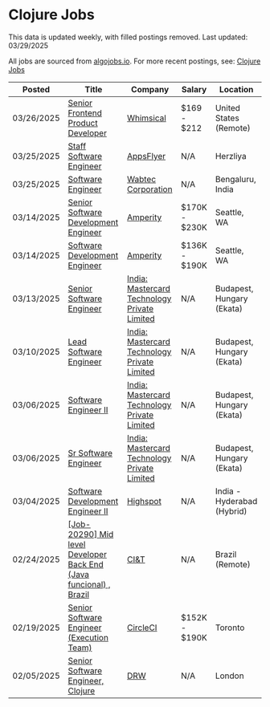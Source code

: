 # Clojure Jobs

This data is updated weekly, with filled postings removed. Last updated: 03/29/2025

All jobs are sourced from [algojobs.io](https://algojobs.io/). For more recent postings, see: [Clojure Jobs](https://algojobs.io/jobs/clojure)

| Posted | Title | Company | Salary | Location |
| --- | --- | --- | --- | --- |
| 03/26/2025 | [Senior Frontend Product Developer](https://algojobs.io/jobs/3592662) | [Whimsical](https://algojobs.io/company/whimsical/) | $169 - $212 | United States (Remote) |
| 03/25/2025 | [Staff Software Engineer](https://algojobs.io/jobs/3583036) | [AppsFlyer](https://algojobs.io/company/appsflyer/) | N/A | Herzliya |
| 03/25/2025 | [Software Engineer](https://algojobs.io/jobs/3570839) | [Wabtec Corporation](https://algojobs.io/company/wabtec/) | N/A | Bengaluru, India |
| 03/14/2025 | [Senior Software Development Engineer](https://algojobs.io/jobs/3480579) | [Amperity](https://algojobs.io/company/amperity/) | $170K - $230K | Seattle, WA |
| 03/14/2025 | [Software Development Engineer](https://algojobs.io/jobs/3480586) | [Amperity](https://algojobs.io/company/amperity/) | $136K - $190K | Seattle, WA |
| 03/13/2025 | [Senior Software Engineer](https://algojobs.io/jobs/3458202) | [India: Mastercard Technology Private Limited](https://algojobs.io/company/mastercard/) | N/A | Budapest, Hungary (Ekata) |
| 03/10/2025 | [Lead Software Engineer](https://algojobs.io/jobs/3428533) | [India: Mastercard Technology Private Limited](https://algojobs.io/company/mastercard/) | N/A | Budapest, Hungary (Ekata) |
| 03/06/2025 | [Software Engineer II](https://algojobs.io/jobs/3394110) | [India: Mastercard Technology Private Limited](https://algojobs.io/company/mastercard/) | N/A | Budapest, Hungary (Ekata) |
| 03/06/2025 | [Sr Software Engineer](https://algojobs.io/jobs/3394104) | [India: Mastercard Technology Private Limited](https://algojobs.io/company/mastercard/) | N/A | Budapest, Hungary (Ekata) |
| 03/04/2025 | [Software Development Engineer II](https://algojobs.io/jobs/3358485) | [Highspot](https://algojobs.io/company/highspot/) | N/A | India - Hyderabad (Hybrid) |
| 02/24/2025 | [[Job-20290] Mid level Developer Back End (Java funcional) , Brazil](https://algojobs.io/jobs/3241882) | [CI&T](https://algojobs.io/company/ciandt/) | N/A | Brazil (Remote) |
| 02/19/2025 | [Senior Software Engineer (Execution Team)](https://algojobs.io/jobs/3203625) | [CircleCI](https://algojobs.io/company/circleci/) | $152K - $190K | Toronto |
| 02/05/2025 | [Senior Software Engineer, Clojure](https://algojobs.io/jobs/3056245) | [DRW ](https://algojobs.io/company/drweng/) | N/A | London |